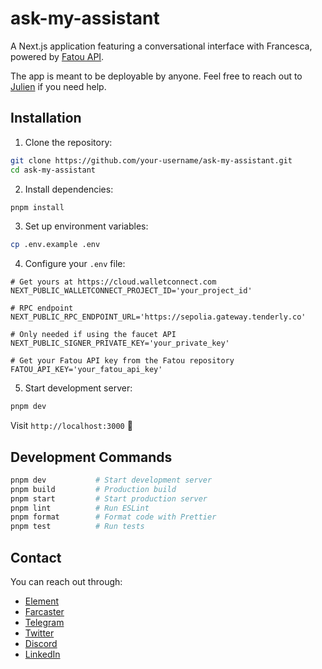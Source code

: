 # ask-my-assistant

A Next.js application featuring a conversational interface with Francesca, powered by [Fatou API](https://github.com/w3hc/fatou).

The app is meant to be deployable by anyone. Feel free to reach out to [Julien](https://github.com/julienbrg) if you need help.

## Installation

1. Clone the repository:

```bash
git clone https://github.com/your-username/ask-my-assistant.git
cd ask-my-assistant
```

2. Install dependencies:

```bash
pnpm install
```

3. Set up environment variables:

```bash
cp .env.example .env
```

4. Configure your `.env` file:

```
# Get yours at https://cloud.walletconnect.com
NEXT_PUBLIC_WALLETCONNECT_PROJECT_ID='your_project_id'

# RPC endpoint
NEXT_PUBLIC_RPC_ENDPOINT_URL='https://sepolia.gateway.tenderly.co'

# Only needed if using the faucet API
NEXT_PUBLIC_SIGNER_PRIVATE_KEY='your_private_key'

# Get your Fatou API key from the Fatou repository
FATOU_API_KEY='your_fatou_api_key'
```

5. Start development server:

```bash
pnpm dev
```

Visit `http://localhost:3000` 🚀

## Development Commands

```bash
pnpm dev           # Start development server
pnpm build         # Production build
pnpm start         # Start production server
pnpm lint          # Run ESLint
pnpm format        # Format code with Prettier
pnpm test          # Run tests
```

## Contact

You can reach out through:

- [Element](https://matrix.to/#/@julienbrg:matrix.org)
- [Farcaster](https://warpcast.com/julien-)
- [Telegram](https://t.me/julienbrg)
- [Twitter](https://twitter.com/julienbrg)
- [Discord](https://discordapp.com/users/julienbrg)
- [LinkedIn](https://www.linkedin.com/in/julienberanger/)
